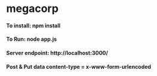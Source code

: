 # megacorp
#### To install: npm install
#### To Run: node app.js
#### Server endpoint: http://localhost:3000/
#### Post & Put data content-type = x-www-form-urlencoded
